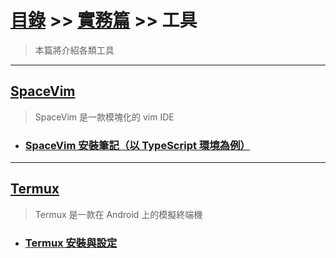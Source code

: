 # [目錄](../../README.md) >> [實務篇](../README.md) >> 工具

> 本篇將介紹各類工具

---

## [SpaceVim](./spacevim/README.md)

> SpaceVim 是一款模塊化的 vim IDE

* ### [SpaceVim 安裝筆記（以 TypeScript 環境為例）](./spacevim/spacevim安裝筆記(以typescript環境為例)/README.md)

---

## [Termux](./termux/README.md)

> Termux 是一款在 Android 上的模擬終端機

* ### [Termux 安裝與設定](./termux/termux安裝與設定/README.md)